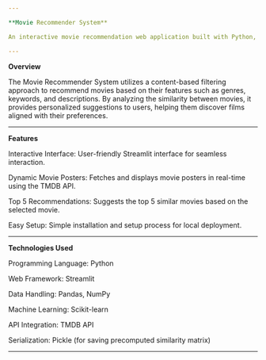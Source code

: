 ```yaml
---

**Movie Recommender System**

An interactive movie recommendation web application built with Python, Streamlit, and machine learning techniques. This system suggests the top 5 similar movies to a selected one using a precomputed similarity matrix, enhancing user experience with dynamic movie posters fetched via the TMDB API.

---
```


**Overview**

The Movie Recommender System utilizes a content-based filtering approach to recommend movies based on their features such as genres, keywords, and descriptions. By analyzing the similarity between movies, it provides personalized suggestions to users, helping them discover films aligned with their preferences.

---

**Features**

Interactive Interface: User-friendly Streamlit interface for seamless interaction.

Dynamic Movie Posters: Fetches and displays movie posters in real-time using the TMDB API.

Top 5 Recommendations: Suggests the top 5 similar movies based on the selected movie.

Easy Setup: Simple installation and setup process for local deployment.

---

**Technologies Used**

Programming Language: Python

Web Framework: Streamlit

Data Handling: Pandas, NumPy

Machine Learning: Scikit-learn

API Integration: TMDB API

Serialization: Pickle (for saving precomputed similarity matrix)

----
